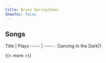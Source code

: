 ```yaml
---
title: Bruce Springsteen
ShowToc: false
---
```


## Songs
Title | Plays 
----- | ----- : 
Dancing In the Dark|1

{{< more >}}